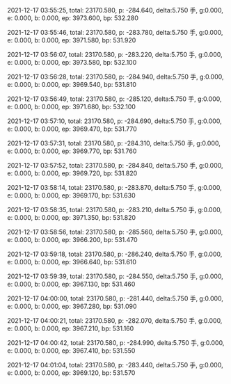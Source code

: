 2021-12-17 03:55:25, total: 23170.580, p: -284.640, delta:5.750 手, g:0.000, e: 0.000, b: 0.000, ep: 3973.600, bp: 532.280

2021-12-17 03:55:46, total: 23170.580, p: -283.780, delta:5.750 手, g:0.000, e: 0.000, b: 0.000, ep: 3971.580, bp: 531.920

2021-12-17 03:56:07, total: 23170.580, p: -283.220, delta:5.750 手, g:0.000, e: 0.000, b: 0.000, ep: 3973.580, bp: 532.100

2021-12-17 03:56:28, total: 23170.580, p: -284.940, delta:5.750 手, g:0.000, e: 0.000, b: 0.000, ep: 3969.540, bp: 531.810

2021-12-17 03:56:49, total: 23170.580, p: -285.120, delta:5.750 手, g:0.000, e: 0.000, b: 0.000, ep: 3971.680, bp: 532.100

2021-12-17 03:57:10, total: 23170.580, p: -284.690, delta:5.750 手, g:0.000, e: 0.000, b: 0.000, ep: 3969.470, bp: 531.770

2021-12-17 03:57:31, total: 23170.580, p: -284.310, delta:5.750 手, g:0.000, e: 0.000, b: 0.000, ep: 3969.770, bp: 531.760

2021-12-17 03:57:52, total: 23170.580, p: -284.840, delta:5.750 手, g:0.000, e: 0.000, b: 0.000, ep: 3969.720, bp: 531.820

2021-12-17 03:58:14, total: 23170.580, p: -283.870, delta:5.750 手, g:0.000, e: 0.000, b: 0.000, ep: 3969.170, bp: 531.630

2021-12-17 03:58:35, total: 23170.580, p: -283.210, delta:5.750 手, g:0.000, e: 0.000, b: 0.000, ep: 3971.350, bp: 531.820

2021-12-17 03:58:56, total: 23170.580, p: -285.560, delta:5.750 手, g:0.000, e: 0.000, b: 0.000, ep: 3966.200, bp: 531.470

2021-12-17 03:59:18, total: 23170.580, p: -286.240, delta:5.750 手, g:0.000, e: 0.000, b: 0.000, ep: 3966.640, bp: 531.610

2021-12-17 03:59:39, total: 23170.580, p: -284.550, delta:5.750 手, g:0.000, e: 0.000, b: 0.000, ep: 3967.130, bp: 531.460

2021-12-17 04:00:00, total: 23170.580, p: -281.440, delta:5.750 手, g:0.000, e: 0.000, b: 0.000, ep: 3967.280, bp: 531.090

2021-12-17 04:00:21, total: 23170.580, p: -282.070, delta:5.750 手, g:0.000, e: 0.000, b: 0.000, ep: 3967.210, bp: 531.160

2021-12-17 04:00:42, total: 23170.580, p: -284.990, delta:5.750 手, g:0.000, e: 0.000, b: 0.000, ep: 3967.410, bp: 531.550

2021-12-17 04:01:04, total: 23170.580, p: -283.440, delta:5.750 手, g:0.000, e: 0.000, b: 0.000, ep: 3969.120, bp: 531.570